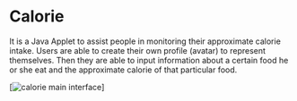 Calorie
=======

It is a Java Applet to assist people in monitoring their approximate calorie intake. 
Users are able to create their own profile (avatar) to represent themselves. Then they are able 
to input information about a certain food he or she eat and the approximate calorie of 
that particular food.


[![calorie main interface](https://github.com/HC008/Calorie/Calorie_Main_UI.jpg)]
